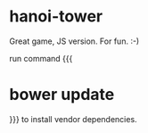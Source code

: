 hanoi-tower
===========

Great game, JS version. For fun. :-)

run command
{{{
# bower update
}}}
to install vendor dependencies.